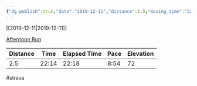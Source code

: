 ```yaml
---
{"dg-publish":true,"date":"2019-12-11","distance":2.5,"moving_time":"22:14","elapsed_time":"22:18","pace":"8:54","total_elevation_gain":72,"url":"https://www.strava.com/activities/2927361217","permalink":"/01-personal/strava/2019-12-11-afternoon-run/","dgPassFrontmatter":true}
---
```



[[2019-12-11\|2019-12-11]]

[Afternoon Run](https://www.strava.com/activities/2927361217)

| Distance | Time  | Elapsed Time | Pace | Elevation |
| -------- | ----- | ------------ | ---- | --------- |
| 2.5      | 22:14 | 22:18        | 8:54 | 72        |




#strava
